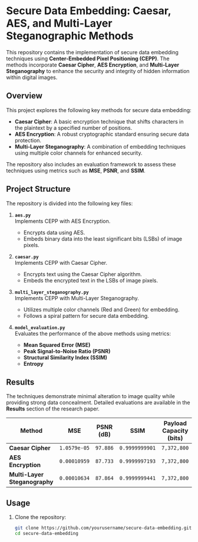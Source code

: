 # Secure Data Embedding: Caesar, AES, and Multi-Layer Steganographic Methods

This repository contains the implementation of secure data embedding techniques using **Center-Embedded Pixel Positioning (CEPP)**. The methods incorporate **Caesar Cipher**, **AES Encryption**, and **Multi-Layer Steganography** to enhance the security and integrity of hidden information within digital images.

## Overview

This project explores the following key methods for secure data embedding:
- **Caesar Cipher**: A basic encryption technique that shifts characters in the plaintext by a specified number of positions.
- **AES Encryption**: A robust cryptographic standard ensuring secure data protection.
- **Multi-Layer Steganography**: A combination of embedding techniques using multiple color channels for enhanced security.

The repository also includes an evaluation framework to assess these techniques using metrics such as **MSE**, **PSNR**, and **SSIM**.

## Project Structure

The repository is divided into the following key files:

1. **`aes.py`**  
   Implements CEPP with AES Encryption.  
   - Encrypts data using AES.
   - Embeds binary data into the least significant bits (LSBs) of image pixels.  

2. **`caesar.py`**  
   Implements CEPP with Caesar Cipher.  
   - Encrypts text using the Caesar Cipher algorithm.
   - Embeds the encrypted text in the LSBs of image pixels.  

3. **`multi_layer_steganography.py`**  
   Implements CEPP with Multi-Layer Steganography.  
   - Utilizes multiple color channels (Red and Green) for embedding.
   - Follows a spiral pattern for secure data embedding.

4. **`model_evaluation.py`**  
   Evaluates the performance of the above methods using metrics:
   - **Mean Squared Error (MSE)**
   - **Peak Signal-to-Noise Ratio (PSNR)**
   - **Structural Similarity Index (SSIM)**
   - **Entropy**

## Results

The techniques demonstrate minimal alteration to image quality while providing strong data concealment. Detailed evaluations are available in the **Results** section of the research paper.

| Method                  | MSE             | PSNR (dB)       | SSIM           | Payload Capacity (bits) |
|-------------------------|-----------------|-----------------|----------------|-------------------------|
| **Caesar Cipher**       | `1.0579e-05`   | `97.886`        | `0.9999999901` | `7,372,800`            |
| **AES Encryption**      | `0.00010959`   | `87.733`        | `0.9999997193` | `7,372,800`            |
| **Multi-Layer Steganography** | `0.00010634` | `87.864`        | `0.9999999441` | `7,372,800`            |

## Usage

1. Clone the repository:
   ```bash
   git clone https://github.com/yourusername/secure-data-embedding.git
   cd secure-data-embedding
